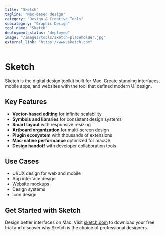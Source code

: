 ```yaml
---
title: "Sketch"
tagline: "Mac-based design"
category: "Design & Creative Tools"
subcategory: "Graphic Design"
tool_name: "Sketch"
deployment_status: "deployed"
image: "/images/tools/sketch-placeholder.jpg"
external_link: "https://www.sketch.com"
---
```


# Sketch

Sketch is the digital design toolkit built for Mac. Create stunning interfaces, mobile apps, and websites with the tool that defined modern UI design.

## Key Features

- **Vector-based editing** for infinite scalability
- **Symbols and libraries** for consistent design systems
- **Smart layout** with responsive resizing
- **Artboard organization** for multi-screen design
- **Plugin ecosystem** with thousands of extensions
- **Mac-native performance** optimized for macOS
- **Design handoff** with developer collaboration tools

## Use Cases

- UI/UX design for web and mobile
- App interface design
- Website mockups
- Design systems
- Icon design

## Get Started with Sketch

Design better interfaces on Mac. Visit [sketch.com](https://www.sketch.com) to download your free trial and discover why Sketch is the choice of professional designers.